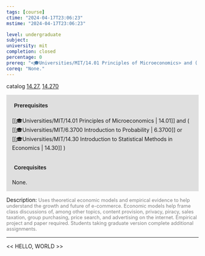```yaml
---
tags: [course]
ctime: "2024-04-17T23:06:23"
mstime: "2024-04-17T23:06:23"

level: undergraduate
subject: 
university: mit
completion: closed
percentage: 0
prereq: "<🎓Universities/MIT/14.01 Principles of Microeconomics> and ( <🎓Universities/MIT/6.3700 Introduction to Probability> or <🎓Universities/MIT/14.30 Introduction to Statistical Methods in Economics> )"
coreq: "None."
---
```


catalog [14.27](http://student.mit.edu/catalog/m14a.html#14.27), [14.270](http://student.mit.edu/catalog/m14a.html#14.270)

<span style="display: block; padding: 15px; background-color: rgb(100, 100, 100, 0.2);"><font id="m_prereq927_0" style="display: block; font-family: Arial, sans-serif; font-weight: bold; padding: 5px">Prerequisites</font><br><span id="prereq927_0">[[🎓Universities/MIT/14.01 Principles of Microeconomics | 14.01]] and ( [[🎓Universities/MIT/6.3700 Introduction to Probability | 6.3700]] or [[🎓Universities/MIT/14.30 Introduction to Statistical Methods in Economics | 14.30]] )</span></span>
<span style="display: block; padding: 15px; background-color: rgb(100, 100, 100, 0.2);"><font id="m_coreq927_0" style="display: block; font-family: Arial, sans-serif; font-weight: bold; padding: 5px">Corequisites</font><br><span id="coreq927_0">None.</span></span>

<font style="">Description:</font>
<font style="color: grey; font-size: 0.8rem;">Uses theoretical economic models and empirical evidence to help understand the growth and future of e-commerce. Economic models help frame class discussions of, among other topics, content provision, privacy, piracy, sales taxation, group purchasing, price search, and advertising on the internet. Empirical project and paper required. Students taking graduate version complete additional assignments.</font>



---

<< HELLO, WORLD >>
